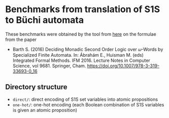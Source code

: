 # Benchmarks from translation of S1S to Büchi automata

These benchmarks were obtained by the tool from [here](https://github.com/barbora4/projektova-praxe) on the formulae from the paper

* Barth S. (2016) Deciding Monadic Second Order Logic over 𝜔-Words by Specialized Finite Automata. In: Ábrahám E., Huisman M. (eds) Integrated Formal Methods. IFM 2016. Lecture Notes in Computer Science, vol 9681. Springer, Cham. https://doi.org/10.1007/978-3-319-33693-0_16

## Directory structure
 * `direct/`: direct encoding of S1S set variables into atomic propositions
 * `one-hot/`: one-hot encoding (each Boolean combination of S1S variables is given an atomic proposition)
